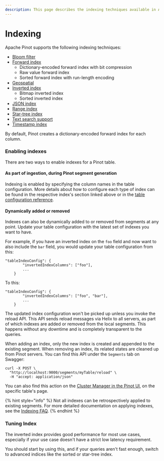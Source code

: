 ```yaml
---
description: This page describes the indexing techniques available in Apache Pinot
---
```


# Indexing

Apache Pinot supports the following indexing techniques:

* [Bloom filter](bloom-filter.md)
* [Forward index](forward-index.md)
  * Dictionary-encoded forward index with bit compression
  * Raw value forward index
  * Sorted forward index with run-length encoding
* [Geospatial](geospatial-support.md)
* [Inverted index](inverted-index.md)
  * Bitmap inverted index
  * Sorted inverted index
* [JSON index](json-index.md)
* [Range index](range-index.md)
* [Star-tree index](star-tree-index.md)
* [Text search support](text-search-support.md)
* [Timestamp index](timestamp-index.md)

By default, Pinot creates a dictionary-encoded forward index for each column.

### Enabling indexes

There are two ways to enable indexes for a Pinot table.

#### As part of ingestion, during Pinot segment generation

Indexing is enabled by specifying the column names in the table configuration. More details about how to configure each type of index can be found in the respective index's section linked above or in the [table configuration reference](../../configuration-reference/table.md).

#### Dynamically added or removed

Indexes can also be dynamically added to or removed from segments at any point. Update your table configuration with the latest set of indexes you want to have.

For example, if you have an inverted index on the `foo` field and now want to also include the `bar` field, you would update your table configuration from this:

```
"tableIndexConfig": {
        "invertedIndexColumns": ["foo"],
        ...
    }
```

To this:

```
"tableIndexConfig": {
        "invertedIndexColumns": ["foo", "bar"],
        ...
    }
```

The updated index configuration won't be picked up unless you invoke the reload API. This API sends reload messages via Helix to all servers, as part of which indexes are added or removed from the local segments. This happens without any downtime and is completely transparent to the queries.

When adding an index, only the new index is created and appended to the existing segment. When removing an index, its related states are cleaned up from Pinot servers. You can find this API under the `Segments` tab on Swagger:

```
curl -X POST \
  "http://localhost:9000/segments/myTable/reload" \
  -H "accept: application/json"
```

You can also find this action on the [Cluster Manager in the Pinot UI](https://docs.pinot.apache.org/basics/components/exploring-pinot#cluster-manager), on the specific table's page.

{% hint style="info" %}
Not all indexes can be retrospectively applied to existing segments. For more detailed documentation on applying indexes, see the [Indexing FAQ](../getting-started/frequent-questions/ingestion-faq.md#indexing).
{% endhint %}

### Tuning Index

The inverted index provides good performance for most use cases, especially if your use case doesn't have a strict low latency requirement.

You should start by using this, and if your queries aren't fast enough, switch to advanced indices like the sorted or star-tree index.
